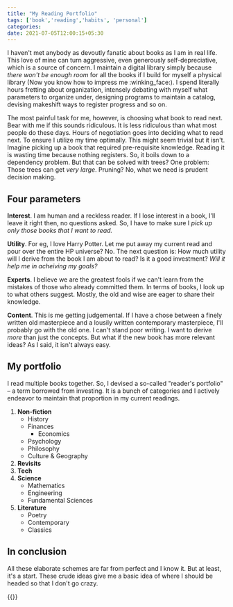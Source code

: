 ```yaml
---
title: "My Reading Portfolio"
tags: ['book','reading','habits', 'personal']
categories: 
date: 2021-07-05T12:00:15+05:30
---
```


I haven't met anybody as devoutly fanatic about books as I am in real life. This love of mine can turn aggressive, even generously self-depreciative, which is a source of concern. I maintain a digital library simply because _there won't be enough room_ for all the books if I build for myself a physical library (Now you know how to impress me :winking_face:). I spend literally hours fretting about organization, intensely debating with myself what parameters to organize under, designing programs to maintain a catalog, devising makeshift ways to register progress and so on.   

The most painful task for me, however, is choosing what book to read next. Bear with me if this sounds ridiculous. It is less ridiculous than what most people do these days. Hours of negotiation goes into deciding what to read next. To ensure I utilize my time optimally. This might seem trivial but it isn't. Imagine picking up a book that required pre-requisite knowledge. Reading it is wasting time because nothing registers. So, it boils down to a dependency problem. But that can be solved with trees? One problem: Those trees can get _very large_. Pruning? No, what we need is prudent decision making.  

## Four parameters   

**Interest**. I am human and a reckless reader. If I lose interest in a book, I'll leave it right then, no questions asked. So, I have to make sure I _pick up only those books that I want to read._  

**Utility**. For eg, I love Harry Potter. Let me put away my current read and pour over the entire HP universe? No. The next question is: How much utility will I derive from the book I am about to read? Is it a good investment? _Will it help me in acheiving my goals?_   

**Experts**. I believe we are the greatest fools if we can't learn from the mistakes of those who already committed them. In terms of books, I look up to what others suggest. Mostly, the old and wise are eager to share their knowledge.

**Content**. This is me getting judgemental. If I have a chose between a finely written old masterpiece and a lousily written contemporary masterpiece, I'll probably go with the old one. I can't stand poor writing. I want to derive _more_ than just the concepts. But what if the new book has more relevant ideas? As I said, it isn't always easy.      

## My portfolio   

I read multiple books together. So, I devised a so-called "reader's portfolio" &ndash; a term borrowed from investing. It is a bunch of categories and I actively endeavor to maintain that proportion in my current readings.   

1. **Non-fiction** 
    - History 
    - Finances
        * Economics
    - Psychology  
    - Philosophy  
    - Culture &amp; Geography
2. **Revisits**  
3. **Tech**
4. **Science** 
    - Mathematics  
    - Engineering
    - Fundamental Sciences   
5. **Literature**  
    - Poetry    
    - Contemporary   
    - Classics    

## In conclusion   

All these elaborate schemes are far from perfect and I know it. But at least, it's a start. These crude ideas give me a basic idea of where I should be headed so that I don't go crazy.  

{{<card>}}
